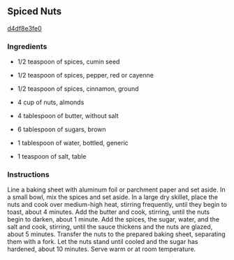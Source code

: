 ## Spiced Nuts

[d4df8e3fe0](http://www.foodnetwork.com/recipes/emeril-lagasse/spiced-nuts-recipe.html)

### Ingredients

 - 1/2 teaspoon of spices, cumin seed

 - 1/2 teaspoon of spices, pepper, red or cayenne

 - 1/2 teaspoon of spices, cinnamon, ground

 - 4 cup of nuts, almonds

 - 4 tablespoon of butter, without salt

 - 6 tablespoon of sugars, brown

 - 1 tablespoon of water, bottled, generic

 - 1 teaspoon of salt, table

### Instructions

Line a baking sheet with aluminum foil or parchment paper and set aside. In a small bowl, mix the spices and set aside. In a large dry skillet, place the nuts and cook over medium-high heat, stirring frequently, until they begin to toast, about 4 minutes. Add the butter and cook, stirring, until the nuts begin to darken, about 1 minute. Add the spices, the sugar, water, and the salt and cook, stirring, until the sauce thickens and the nuts are glazed, about 5 minutes. Transfer the nuts to the prepared baking sheet, separating them with a fork. Let the nuts stand until cooled and the sugar has hardened, about 10 minutes. Serve warm or at room temperature.